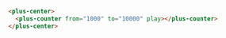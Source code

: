 ```html [template]
<plus-center>
  <plus-counter from="1000" to="10000" play></plus-counter>
</plus-center>
```
